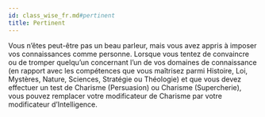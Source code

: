 ```yaml
---
id: class_wise_fr.md#pertinent
title: Pertinent
---
```


Vous n’êtes peut-être pas un beau parleur, mais vous avez appris à imposer vos connaissances comme personne. Lorsque vous tentez de convaincre ou de tromper quelqu’un concernant l’un de vos domaines de connaissance (en rapport avec les compétences que vous maîtrisez parmi Histoire, Loi, Mystères, Nature, Sciences, Stratégie ou Théologie) et que vous devez effectuer un test de Charisme (Persuasion) ou Charisme (Supercherie), vous pouvez remplacer votre modificateur de Charisme par votre modificateur d’Intelligence.

